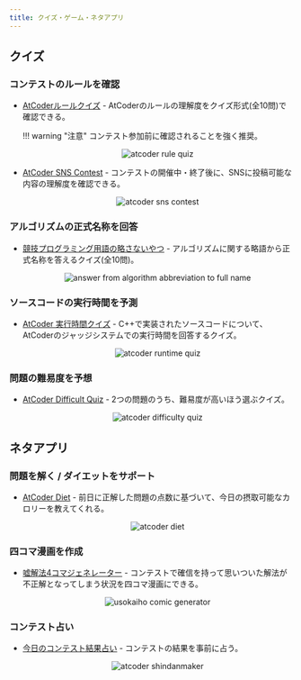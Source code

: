 ```yaml
---
title: クイズ・ゲーム・ネタアプリ
---
```


## クイズ

### コンテストのルールを確認

- [AtCoderルールクイズ](https://quiz-maker.site/quiz/play/IuEjiJ20220508114221) - AtCoderのルールの理解度をクイズ形式(全10問)で確認できる。

    !!! warning "注意"
        コンテスト参加前に確認されることを強く推奨。

    <div align="center">
      <img loading="lazy" src="../../images/web_app/atcoder_rule_quiz.png" alt="atcoder rule quiz">
    </div>

- [AtCoder SNS Contest](https://quiz-maker.site/quiz/play/8i0Ogy20200315154852) - コンテストの開催中・終了後に、SNSに投稿可能な内容の理解度を確認できる。

    <div align="center">
      <img loading="lazy" src="../../images/web_app/atcoder_sns_contest.png" alt="atcoder sns contest">
    </div>

### アルゴリズムの正式名称を回答

- [競技プログラミング用語の略さないやつ](https://quiz-maker.site/quiz/play/9ftelE20220328151757) - アルゴリズムに関する略語から正式名称を答えるクイズ(全10問)。

    <div align="center">
      <img loading = "lazy" src="../../images/web_app/answer_from_algorithm_abbreviation_to_full_name.png" alt="answer from algorithm abbreviation to full name">
    </div>

### ソースコードの実行時間を予測

- [AtCoder 実行時間クイズ](https://quiz-maker.site/quiz/play/d8Vt1O20250428222638) - C++で実装されたソースコードについて、AtCoderのジャッジシステムでの実行時間を回答するクイズ。

    <div align="center">
      <img loading="lazy" src="../../images/web_app/atcoder_runtime_quiz.png" alt="atcoder runtime quiz">
    </div>

### 問題の難易度を予想

- [AtCoder Difficult Quiz](https://atcoder-difficulty-quiz.appspot.com/) - 2つの問題のうち、難易度が高いほう選ぶクイズ。

    <div align="center">
      <img loading = "lazy" src="../../images/web_app/atcoder_difficulty_quiz.png" alt="atcoder difficulty quiz">
    </div>

## ネタアプリ

### 問題を解く / ダイエットをサポート

- [AtCoder Diet](https://atcoder-diet.fly.dev/) - 前日に正解した問題の点数に基づいて、今日の摂取可能なカロリーを教えてくれる。

    <div align="center">
      <img loading = "lazy" src="../../images/web_app/atcoder_diet.png" alt="atcoder diet">
    </div>

### 四コマ漫画を作成

- [嘘解法4コマジェネレーター](https://catupper.github.io/usokaiho-comic-generator/) - コンテストで確信を持って思いついた解法が不正解となってしまう状況を四コマ漫画にできる。

    <div align="center">
      <img loading = "lazy" src="../../images/web_app/usokaiho_comic_generator.png" alt="usokaiho comic generator">
    </div>

### コンテスト占い

- [今日のコンテスト結果占い](https://shindanmaker.com/1019867) - コンテストの結果を事前に占う。

    <div align="center">
      <img loading = "lazy" src="../../images/web_app/atcoder_shindanmaker.png" alt="atcoder shindanmaker">
    </div>
